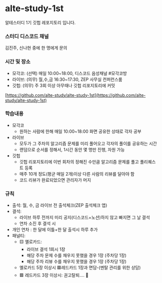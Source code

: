 # alte-study-1st
알테스터디 1기 깃헙 레포지토리 입니다.

### 스터디 디스코드 채널

김진주, 신나현 중에 한 명에게 문의

### 시간 및 장소

- 모각코: (선택) 매일 10:00~18:00, 디스코드 음성채널 #모각코방
- 라이브: (의무) 월,수,금 16:30~17:30, ZEP 사무실 컨퍼런스룸
- 깃헙: (의무) 주 3회 이상 아무때나 깃헙 리포지토리에 커밋

[https://github.com/alte-study/alte-study-1st](https://github.com/alte-study/alte-study-1st)

### 학습내용

- 모각코
    - 원하는 사람에 한해 매일 10:00~18:00 화면 공유한 상태로 각자 공부
- 라이브
    - 모두가 그 주차의 알고리즘 문제를 미리 풀어오고 각자의 풀이를 공유하는 시간
    - 랜덤으로 순서를 정해서, 1시간 동안 몇 명만 진행, 자원 가능
- 깃헙
    - 깃헙 리포지토리에 이번 회차의 정해진 수만큼 알고리즘 문제를 풀고 풀리퀘스트 등록
    - 매주 10개 정도(평균 매일 2개)이상 다른 사람의 리뷰를 달아야 함
    - 코드 리뷰가 완료되었으면 관리자가 머지

### 규칙

- 출석: 월, 수, 금 라이브 전 출석체크(ZEP 출석체크 앱)
- 결석:
    - 라이브 하루 전까지 미리 공지(디스코드+노션)하지 않고 빠지면 그 날 결석
    - 연차 소진 후 결석 시
- 개인 연차 : 한 달에 이틀+한 달 출석시 하루 추가
- 패널티:
    - 🟨 옐로카드:
        - 라이브 결석 1회시 1장
        - 해당 주차 문제 수를 채우지 못했을 경우 1장 (주차당 1장)
        - 해당 주차 리뷰 수를 채우지 못했을 경우 1장 (주차당 1장)
    - 옐로카드 5장 이상시 🟥레드카드 1장과 면담-(멘탈 관리를 위한 상담)
    - 🟥 레드카드 3장 이상시: 권고탈퇴…. 👋
